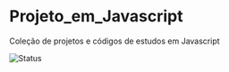 # Projeto_em_Javascript
Coleção de projetos e códigos de estudos em Javascript 


![Status](https://img.shields.io/badge/Status-Em%20Desenvolvimento-yellow)

